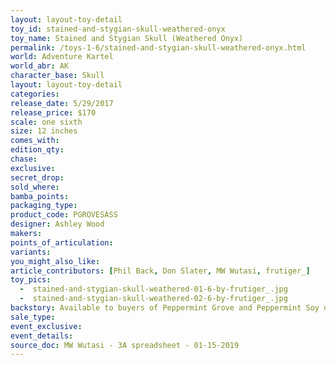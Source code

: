 ```yaml
---
layout: layout-toy-detail 
toy_id: stained-and-stygian-skull-weathered-onyx
toy_name: Stained and Stygian Skull (Weathered Onyx)
permalink: /toys-1-6/stained-and-stygian-skull-weathered-onyx.html
world: Adventure Kartel
world_abr: AK
character_base: Skull
layout: layout-toy-detail
categories: 
release_date: 5/29/2017
release_price: $170 
scale: one sixth
size: 12 inches
comes_with: 
edition_qty: 
chase: 
exclusive: 
secret_drop: 
sold_where: 
bamba_points: 
packaging_type: 
product_code: PGROVESASS
designer: Ashley Wood
makers: 
points_of_articulation: 
variants: 
you_might_also_like: 
article_contributors: [Phil Back, Don Slater, MW Wutasi, frutiger_]
toy_pics: 
  -  stained-and-stygian-skull-weathered-01-6-by-frutiger_.jpg
  -  stained-and-stygian-skull-weathered-02-6-by-frutiger_.jpg
backstory: Available to buyers of Peppermint Grove and Peppermint Soy only
sale_type: 
event_exclusive: 
event_details: 
source_doc: MW Wutasi - 3A spreadsheet - 01-15-2019
---
```

